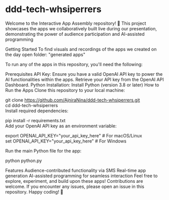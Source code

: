 # ddd-tech-whsiperrers
Welcome to the Interactive App Assembly repository! 🎉 This project showcases the apps we collaboratively built live during our presentation, demonstrating the power of audience participation and AI-assisted programming

Getting Started
To find visuals and recordings of the apps we created on the day open folder: "generated apps"

To run any of the apps in this repository, you'll need the following:

Prerequisites
API Key:
Ensure you have a valid OpenAI API key to power the AI functionalities within the apps.
Retrieve your API key from the OpenAI API Dashboard.
Python Installation:
Install Python (version 3.8 or later)
How to Run the Apps
Clone this repository to your local machine:


git clone https://github.com/AjniraNina/ddd-tech-whsiperrers.git  
cd ddd-tech-whsiperrers  
Install required dependencies:

pip install -r requirements.txt  
Add your OpenAI API key as an environment variable:

export OPENAI_API_KEY="your_api_key_here"  # For macOS/Linux  
set OPENAI_API_KEY="your_api_key_here"    # For Windows  

Run the main Python file for the app:

python python.py  


Features
Audience-contributed functionality via SMS
Real-time app generation
AI-assisted programming for seamless interaction
Feel free to explore, experiment, and build upon these apps! Contributions are welcome. If you encounter any issues, please open an issue in this repository. Happy coding! 🚀

